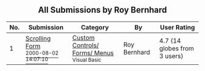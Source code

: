 ﻿<div align="center">

## All Submissions by Roy Bernhard

</div>

No.  | Submission | Category | By   | User Rating
---- | ---------- | -------- | ---- | -----------
1 | [Scrolling Form<br /><sup>2000-08-02 14:07:10</sup>](https://github.com/Planet-Source-Code/roy-bernhard-scrolling-form__1-10331) | [Custom Controls/ Forms/  Menus<br /><sup>Visual Basic</sup>](../ByCategory/custom-controls-forms-menus__1-4.md) | Roy Bernhard | 4.7 (14 globes from 3 users)
